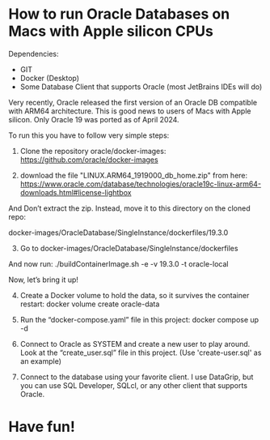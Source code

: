 How to run Oracle Databases on Macs with Apple silicon CPUs
=

Dependencies:
- GIT
- Docker (Desktop)
- Some Database Client that supports Oracle (most JetBrains IDEs will do)

Very recently, Oracle released the first version of an Oracle DB compatible with ARM64 architecture. This is good news to users of Macs with Apple silicon.
Only Oracle 19 was ported as of April 2024.

To run this you have to follow very simple steps:

1. Clone the repository oracle/docker-images:
https://github.com/oracle/docker-images

2. download the file "LINUX.ARM64_1919000_db_home.zip" from here:
https://www.oracle.com/database/technologies/oracle19c-linux-arm64-downloads.html#license-lightbox

And 
Don’t extract the zip. Instead, move it to this directory on the cloned repo:

docker-images/OracleDatabase/SingleInstance/dockerfiles/19.3.0

3. Go to docker-images/OracleDatabase/SingleInstance/dockerfiles

And now run:
./buildContainerImage.sh -e -v 19.3.0 -t oracle-local

Now, let’s bring it up!

4. Create a Docker volume to hold the data, so it survives the container restart:
docker volume create oracle-data       

5. Run the “docker-compose.yaml” file in this project: docker compose up -d

6. Connect to Oracle as SYSTEM and create a new user to play around. Look at the “create_user.sql” file in this project.
(Use 'create-user.sql' as an example)

7. Connect to the database using your favorite client. I use DataGrip, but you can use SQL Developer, SQLcl, or any other client that supports Oracle.

Have fun!
=

